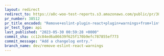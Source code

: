 ```yaml
---
layout: redirect
redirect_to: https://a8c-woo-test-reports.s3.amazonaws.com/public/pr/38512/api/index.html
pr_number: 38512
pr_title_encoded: "Remove+eslint-plugin-react+plugin+warnings+from+lint"
pr_test_type: api
last_published: "2023-05-30 00:59:28 +0000"
commit_sha: cc12c84ed6a86639f625f170b9efc787855ef773
commit_message: "Add a changelog entry."
branch_name: dev/remove-eslint-react-warnings
---
```

